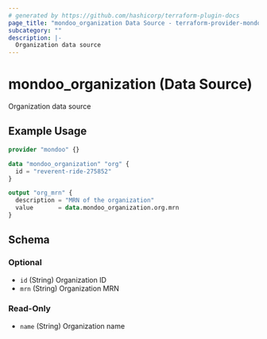 ```yaml
---
# generated by https://github.com/hashicorp/terraform-plugin-docs
page_title: "mondoo_organization Data Source - terraform-provider-mondoo"
subcategory: ""
description: |-
  Organization data source
---
```


# mondoo_organization (Data Source)

Organization data source

## Example Usage

```terraform
provider "mondoo" {}

data "mondoo_organization" "org" {
  id = "reverent-ride-275852"
}

output "org_mrn" {
  description = "MRN of the organization"
  value       = data.mondoo_organization.org.mrn
}
```

<!-- schema generated by tfplugindocs -->
## Schema

### Optional

- `id` (String) Organization ID
- `mrn` (String) Organization MRN

### Read-Only

- `name` (String) Organization name
